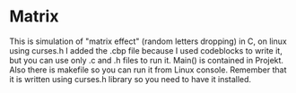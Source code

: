 # Matrix
This is simulation of "matrix effect" (random letters dropping) in C, on linux  using curses.h
I added the .cbp file because I used codeblocks to write it, but you can use only .c and .h files to run it. 
Main() is contained in Projekt.
Also there is makefile so you can run it from Linux console.
Remember that it is written using curses.h library so you need to have it installed.
